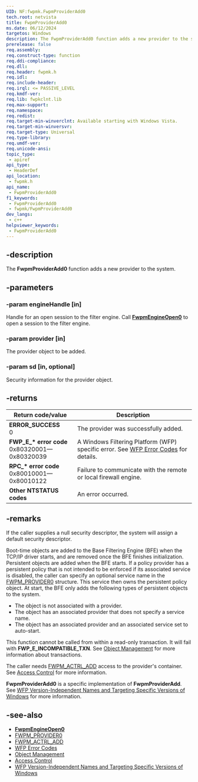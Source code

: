 ```yaml
---
UID: NF:fwpmk.FwpmProviderAdd0
tech.root: netvista
title: FwpmProviderAdd0
ms.date: 06/12/2024
targetos: Windows
description: The FwpmProviderAdd0 function adds a new provider to the system.
prerelease: false
req.assembly: 
req.construct-type: function
req.ddi-compliance: 
req.dll: 
req.header: fwpmk.h
req.idl: 
req.include-header: 
req.irql: <= PASSIVE_LEVEL
req.kmdf-ver: 
req.lib: fwpkclnt.lib
req.max-support: 
req.namespace: 
req.redist: 
req.target-min-winverclnt: Available starting with Windows Vista.
req.target-min-winversvr: 
req.target-type: Universal
req.type-library: 
req.umdf-ver: 
req.unicode-ansi: 
topic_type:
 - apiref
api_type:
 - HeaderDef
api_location:
 - fwpmk.h
api_name:
 - FwpmProviderAdd0
f1_keywords:
 - FwpmProviderAdd0
 - fwpmk/FwpmProviderAdd0
dev_langs:
 - c++
helpviewer_keywords:
 - FwpmProviderAdd0
---
```


## -description

The **FwpmProviderAdd0** function adds a new provider to the system.

## -parameters

### -param engineHandle [in]

Handle for an open session to the filter engine. Call **[FwpmEngineOpen0](nf-fwpmk-fwpmengineopen0.md)** to open a session to the filter engine.

### -param provider [in]

The provider object to be added.

### -param sd [in, optional]

Security information for the provider object.

## -returns

| Return code/value | Description |
|---|---|
| **ERROR_SUCCESS**<br>0 | The provider was successfully added. |
| **FWP_E_\* error code**<br>0x80320001—0x80320039 | A Windows Filtering Platform (WFP) specific error. See [WFP Error Codes](/windows/win32/fwp/wfp-error-codes) for details. |
| **RPC_\* error code**<br>0x80010001—0x80010122 | Failure to communicate with the remote or local firewall engine. |
| **Other NTSTATUS codes** | An error occurred. |

## -remarks

If the caller supplies a null security descriptor, the system will assign a default security descriptor.

Boot-time objects are added to the Base Filtering Engine (BFE) when the TCP/IP driver starts, and are removed once the BFE finishes initialization. Persistent objects are added when the BFE starts. If a policy provider has a persistent policy that is not intended to be enforced if its associated service is disabled, the caller can specify an optional service name in the [FWPM_PROVIDER0](/windows/desktop/api/fwpmtypes/ns-fwpmtypes-fwpm_provider0) structure. This service then owns the persistent policy object. At start, the BFE only adds the following types of persistent objects to the system.

- The object is not associated with a provider.
- The object has an associated provider that does not specify a service name.
- The object has an associated provider and an associated service set to auto-start.

This function cannot be called from within a read-only transaction. It will fail with **FWP_E_INCOMPATIBLE_TXN**. See [Object Management](/windows/desktop/FWP/object-management) for more information about transactions.

The caller needs [FWPM_ACTRL_ADD](/windows/desktop/FWP/access-right-identifiers) access to the provider's container. See [Access Control](/windows/desktop/FWP/access-control) for more information.

**FwpmProviderAdd0** is a specific implementation of **FwpmProviderAdd**. See [WFP Version-Independent Names and Targeting Specific Versions of Windows](/windows/desktop/FWP/wfp-version-independent-names-and-targeting-specific-versions-of-windows) for more information.

## -see-also

- **[FwpmEngineOpen0](nf-fwpmk-fwpmengineopen0.md)**
- [FWPM_PROVIDER0](/windows/desktop/api/fwpmtypes/ns-fwpmtypes-fwpm_provider0)
- [FWPM_ACTRL_ADD](/windows/desktop/FWP/access-right-identifiers)
- [WFP Error Codes](/windows/win32/fwp/wfp-error-codes)
- [Object Management](/windows/desktop/FWP/object-management)
- [Access Control](/windows/desktop/FWP/access-control)
- [WFP Version-Independent Names and Targeting Specific Versions of Windows](/windows/desktop/FWP/wfp-version-independent-names-and-targeting-specific-versions-of-windows)
